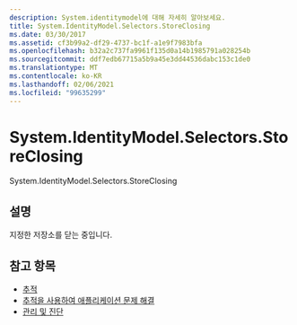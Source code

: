```yaml
---
description: System.identitymodel에 대해 자세히 알아보세요.
title: System.IdentityModel.Selectors.StoreClosing
ms.date: 03/30/2017
ms.assetid: cf3b99a2-df29-4737-bc1f-a1e9f7983bfa
ms.openlocfilehash: b32a2c737fa9961f135d0a14b1985791a028254b
ms.sourcegitcommit: ddf7edb67715a5b9a45e3dd44536dabc153c1de0
ms.translationtype: MT
ms.contentlocale: ko-KR
ms.lasthandoff: 02/06/2021
ms.locfileid: "99635299"
---
```

# <a name="systemidentitymodelselectorsstoreclosing"></a>System.IdentityModel.Selectors.StoreClosing

System.IdentityModel.Selectors.StoreClosing  
  
## <a name="description"></a>설명  

 지정한 저장소를 닫는 중입니다.  
  
## <a name="see-also"></a>참고 항목

- [추적](index.md)
- [추적을 사용하여 애플리케이션 문제 해결](using-tracing-to-troubleshoot-your-application.md)
- [관리 및 진단](../index.md)
